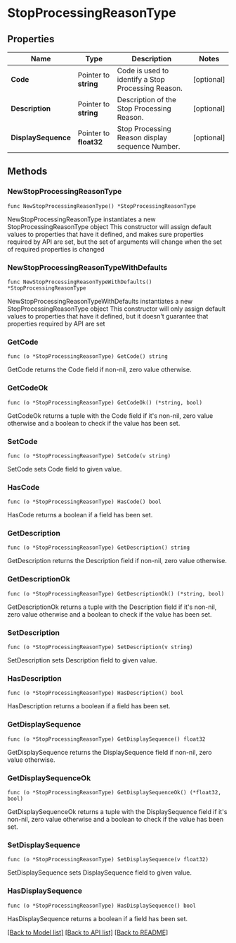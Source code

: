 # StopProcessingReasonType

## Properties

Name | Type | Description | Notes
------------ | ------------- | ------------- | -------------
**Code** | Pointer to **string** | Code is used to identify a Stop Processing Reason. | [optional] 
**Description** | Pointer to **string** | Description of the Stop Processing Reason. | [optional] 
**DisplaySequence** | Pointer to **float32** | Stop Processing Reason display sequence Number. | [optional] 

## Methods

### NewStopProcessingReasonType

`func NewStopProcessingReasonType() *StopProcessingReasonType`

NewStopProcessingReasonType instantiates a new StopProcessingReasonType object
This constructor will assign default values to properties that have it defined,
and makes sure properties required by API are set, but the set of arguments
will change when the set of required properties is changed

### NewStopProcessingReasonTypeWithDefaults

`func NewStopProcessingReasonTypeWithDefaults() *StopProcessingReasonType`

NewStopProcessingReasonTypeWithDefaults instantiates a new StopProcessingReasonType object
This constructor will only assign default values to properties that have it defined,
but it doesn't guarantee that properties required by API are set

### GetCode

`func (o *StopProcessingReasonType) GetCode() string`

GetCode returns the Code field if non-nil, zero value otherwise.

### GetCodeOk

`func (o *StopProcessingReasonType) GetCodeOk() (*string, bool)`

GetCodeOk returns a tuple with the Code field if it's non-nil, zero value otherwise
and a boolean to check if the value has been set.

### SetCode

`func (o *StopProcessingReasonType) SetCode(v string)`

SetCode sets Code field to given value.

### HasCode

`func (o *StopProcessingReasonType) HasCode() bool`

HasCode returns a boolean if a field has been set.

### GetDescription

`func (o *StopProcessingReasonType) GetDescription() string`

GetDescription returns the Description field if non-nil, zero value otherwise.

### GetDescriptionOk

`func (o *StopProcessingReasonType) GetDescriptionOk() (*string, bool)`

GetDescriptionOk returns a tuple with the Description field if it's non-nil, zero value otherwise
and a boolean to check if the value has been set.

### SetDescription

`func (o *StopProcessingReasonType) SetDescription(v string)`

SetDescription sets Description field to given value.

### HasDescription

`func (o *StopProcessingReasonType) HasDescription() bool`

HasDescription returns a boolean if a field has been set.

### GetDisplaySequence

`func (o *StopProcessingReasonType) GetDisplaySequence() float32`

GetDisplaySequence returns the DisplaySequence field if non-nil, zero value otherwise.

### GetDisplaySequenceOk

`func (o *StopProcessingReasonType) GetDisplaySequenceOk() (*float32, bool)`

GetDisplaySequenceOk returns a tuple with the DisplaySequence field if it's non-nil, zero value otherwise
and a boolean to check if the value has been set.

### SetDisplaySequence

`func (o *StopProcessingReasonType) SetDisplaySequence(v float32)`

SetDisplaySequence sets DisplaySequence field to given value.

### HasDisplaySequence

`func (o *StopProcessingReasonType) HasDisplaySequence() bool`

HasDisplaySequence returns a boolean if a field has been set.


[[Back to Model list]](../README.md#documentation-for-models) [[Back to API list]](../README.md#documentation-for-api-endpoints) [[Back to README]](../README.md)



